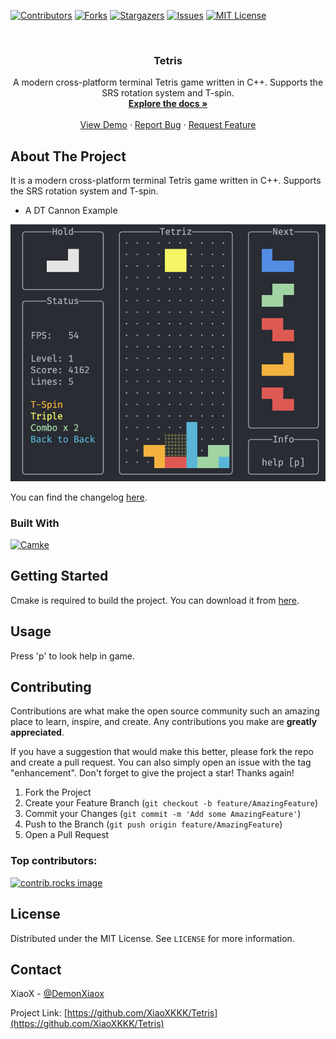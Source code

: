 <!-- Improved compatibility of back to top link: See: https://github.com/othneildrew/Best-README-Template/pull/73 -->
<a id="readme-top"></a>
<!--
*** Thanks for checking out the Best-README-Template. If you have a suggestion
*** that would make this better, please fork the repo and create a pull request
*** or simply open an issue with the tag "enhancement".
*** Don't forget to give the project a star!
*** Thanks again! Now go create something AMAZING! :D
-->



<!-- PROJECT SHIELDS -->
<!--
*** I'm using markdown "reference style" links for readability.
*** Reference links are enclosed in brackets [ ] instead of parentheses ( ).
*** See the bottom of this document for the declaration of the reference variables
*** for contributors-url, forks-url, etc. This is an optional, concise syntax you may use.
*** https://www.markdownguide.org/basic-syntax/#reference-style-links
-->
[![Contributors][contributors-shield]][contributors-url]
[![Forks][forks-shield]][forks-url]
[![Stargazers][stars-shield]][stars-url]
[![Issues][issues-shield]][issues-url]
[![MIT License][license-shield]][license-url]



<!-- PROJECT LOGO -->
<br />
<div align="center">
  <a href="https://github.com/XiaoXKKK/Tetris">
  </a>

<h3 align="center">Tetris</h3>

  <p align="center">
    A modern cross-platform terminal Tetris game written in C++. Supports the SRS rotation system and T-spin.
    <br />
    <a href="https://github.com/XiaoXKKK/Tetris"><strong>Explore the docs »</strong></a>
    <br />
    <br />
    <a href="https://github.com/XiaoXKKK/Tetris">View Demo</a>
    ·
    <a href="https://github.com/XiaoXKKK/Tetris/issues/new?labels=bug&template=bug-report---.md">Report Bug</a>
    ·
    <a href="https://github.com/XiaoXKKK/Tetris/issues/new?labels=enhancement&template=feature-request---.md">Request Feature</a>
  </p>
</div>



<!-- TABLE OF CONTENTS
<details>
  <summary>Table of Contents</summary>
  <ol>
    <li>
      <a href="#about-the-project">About The Project</a>
      <ul>
        <li><a href="#built-with">Built With</a></li>
      </ul>
    </li>
    <li>
      <a href="#getting-started">Getting Started</a>
      <ul>
        <li><a href="#prerequisites">Prerequisites</a></li>
        <li><a href="#installation">Installation</a></li>
      </ul>
    </li>
    <li><a href="#usage">Usage</a></li>
    <li><a href="#roadmap">Roadmap</a></li>
    <li><a href="#contributing">Contributing</a></li>
    <li><a href="#license">License</a></li>
    <li><a href="#contact">Contact</a></li>
    <li><a href="#acknowledgments">Acknowledgments</a></li>
  </ol>
</details> -->



<!-- ABOUT THE PROJECT -->
## About The Project

It is a modern cross-platform terminal Tetris game written in C++. Supports the SRS rotation system and T-spin.

- A DT Cannon Example

[![Product Name Screen Shot][product-screenshot]][product-screenshot]

You can find the changelog [here](CHANGELOG.md).




### Built With

[![Camke][Cmake]][Cmake-url]





<!-- GETTING STARTED -->
## Getting Started

Cmake is required to build the project. You can download it from [here](https://cmake.org/).



<!-- USAGE EXAMPLES -->
## Usage

Press 'p' to look help in game.





<!-- CONTRIBUTING -->
## Contributing

Contributions are what make the open source community such an amazing place to learn, inspire, and create. Any contributions you make are **greatly appreciated**.

If you have a suggestion that would make this better, please fork the repo and create a pull request. You can also simply open an issue with the tag "enhancement".
Don't forget to give the project a star! Thanks again!

1. Fork the Project
2. Create your Feature Branch (`git checkout -b feature/AmazingFeature`)
3. Commit your Changes (`git commit -m 'Add some AmazingFeature'`)
4. Push to the Branch (`git push origin feature/AmazingFeature`)
5. Open a Pull Request


### Top contributors:

<a href="https://github.com/XiaoXKKK/Tetris/graphs/contributors">
  <img src="https://contrib.rocks/image?repo=XiaoXKKK/Tetris" alt="contrib.rocks image" />
</a>



<!-- LICENSE -->
## License

Distributed under the MIT License. See `LICENSE` for more information.




<!-- CONTACT -->
## Contact

XiaoX - [@DemonXiaox](https://x.com/DemonXiaox)

Project Link: [https://github.com/XiaoXKKK/Tetris](https://github.com/XiaoXKKK/Tetris)




<!-- MARKDOWN LINKS & IMAGES -->
<!-- https://www.markdownguide.org/basic-syntax/#reference-style-links -->
[contributors-shield]: https://img.shields.io/github/contributors/XiaoXKKK/Tetris.svg?style=for-the-badge
[contributors-url]: https://github.com/XiaoXKKK/Tetris/graphs/contributors
[forks-shield]: https://img.shields.io/github/forks/XiaoXKKK/Tetris.svg?style=for-the-badge
[forks-url]: https://github.com/XiaoXKKK/Tetris/network/members
[stars-shield]: https://img.shields.io/github/stars/XiaoXKKK/Tetris.svg?style=for-the-badge
[stars-url]: https://github.com/XiaoXKKK/Tetris/stargazers
[issues-shield]: https://img.shields.io/github/issues/XiaoXKKK/Tetris.svg?style=for-the-badge
[issues-url]: https://github.com/XiaoXKKK/Tetris/issues
[license-shield]: https://img.shields.io/github/license/XiaoXKKK/Tetris.svg?style=for-the-badge
[license-url]: https://github.com/XiaoXKKK/Tetris/blob/master/LICENSE
[Cmake]: https://img.shields.io/badge/Cmake-064F8C?style=for-the-badge&logo=cmake&logoColor=white
[Cmake-url]: https://cmake.org/
[product-screenshot]: img/3.png
